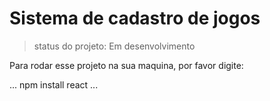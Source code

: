 <h1> Sistema de cadastro de jogos</h1>

>status do projeto: Em desenvolvimento

Para rodar esse projeto na sua maquina, por favor digite:

...
npm install react
...
